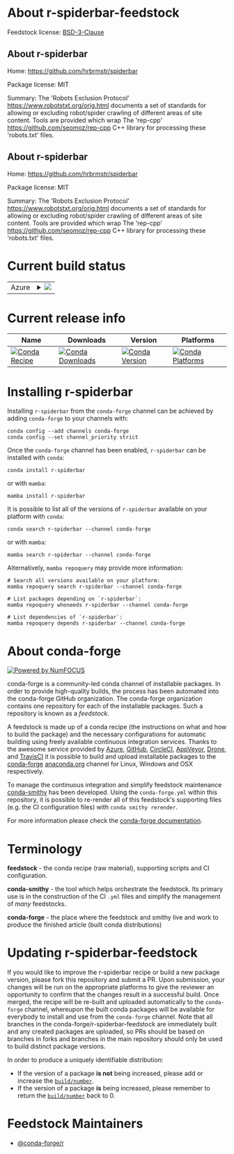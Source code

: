 About r-spiderbar-feedstock
===========================

Feedstock license: [BSD-3-Clause](https://github.com/conda-forge/r-spiderbar-feedstock/blob/main/LICENSE.txt)


About r-spiderbar
-----------------

Home: https://github.com/hrbrmstr/spiderbar

Package license: MIT

Summary: The 'Robots Exclusion Protocol' <https://www.robotstxt.org/orig.html> documents a set of standards for allowing or excluding robot/spider crawling of different areas of site content. Tools are provided which wrap The 'rep-cpp' <https://github.com/seomoz/rep-cpp> C++ library for processing these 'robots.txt' files.

About r-spiderbar
-----------------

Home: https://github.com/hrbrmstr/spiderbar

Package license: MIT

Summary: The 'Robots Exclusion Protocol' <https://www.robotstxt.org/orig.html> documents a set of standards for allowing or excluding robot/spider crawling of different areas of site content. Tools are provided which wrap The 'rep-cpp' <https://github.com/seomoz/rep-cpp> C++ library for processing these 'robots.txt' files.

Current build status
====================


<table>
    
  <tr>
    <td>Azure</td>
    <td>
      <details>
        <summary>
          <a href="https://dev.azure.com/conda-forge/feedstock-builds/_build/latest?definitionId=21328&branchName=main">
            <img src="https://dev.azure.com/conda-forge/feedstock-builds/_apis/build/status/r-spiderbar-feedstock?branchName=main">
          </a>
        </summary>
        <table>
          <thead><tr><th>Variant</th><th>Status</th></tr></thead>
          <tbody><tr>
              <td>linux_64_r_base4.2</td>
              <td>
                <a href="https://dev.azure.com/conda-forge/feedstock-builds/_build/latest?definitionId=21328&branchName=main">
                  <img src="https://dev.azure.com/conda-forge/feedstock-builds/_apis/build/status/r-spiderbar-feedstock?branchName=main&jobName=linux&configuration=linux%20linux_64_r_base4.2" alt="variant">
                </a>
              </td>
            </tr><tr>
              <td>linux_64_r_base4.3</td>
              <td>
                <a href="https://dev.azure.com/conda-forge/feedstock-builds/_build/latest?definitionId=21328&branchName=main">
                  <img src="https://dev.azure.com/conda-forge/feedstock-builds/_apis/build/status/r-spiderbar-feedstock?branchName=main&jobName=linux&configuration=linux%20linux_64_r_base4.3" alt="variant">
                </a>
              </td>
            </tr><tr>
              <td>osx_64_r_base4.2</td>
              <td>
                <a href="https://dev.azure.com/conda-forge/feedstock-builds/_build/latest?definitionId=21328&branchName=main">
                  <img src="https://dev.azure.com/conda-forge/feedstock-builds/_apis/build/status/r-spiderbar-feedstock?branchName=main&jobName=osx&configuration=osx%20osx_64_r_base4.2" alt="variant">
                </a>
              </td>
            </tr><tr>
              <td>osx_64_r_base4.3</td>
              <td>
                <a href="https://dev.azure.com/conda-forge/feedstock-builds/_build/latest?definitionId=21328&branchName=main">
                  <img src="https://dev.azure.com/conda-forge/feedstock-builds/_apis/build/status/r-spiderbar-feedstock?branchName=main&jobName=osx&configuration=osx%20osx_64_r_base4.3" alt="variant">
                </a>
              </td>
            </tr>
          </tbody>
        </table>
      </details>
    </td>
  </tr>
</table>

Current release info
====================

| Name | Downloads | Version | Platforms |
| --- | --- | --- | --- |
| [![Conda Recipe](https://img.shields.io/badge/recipe-r--spiderbar-green.svg)](https://anaconda.org/conda-forge/r-spiderbar) | [![Conda Downloads](https://img.shields.io/conda/dn/conda-forge/r-spiderbar.svg)](https://anaconda.org/conda-forge/r-spiderbar) | [![Conda Version](https://img.shields.io/conda/vn/conda-forge/r-spiderbar.svg)](https://anaconda.org/conda-forge/r-spiderbar) | [![Conda Platforms](https://img.shields.io/conda/pn/conda-forge/r-spiderbar.svg)](https://anaconda.org/conda-forge/r-spiderbar) |

Installing r-spiderbar
======================

Installing `r-spiderbar` from the `conda-forge` channel can be achieved by adding `conda-forge` to your channels with:

```
conda config --add channels conda-forge
conda config --set channel_priority strict
```

Once the `conda-forge` channel has been enabled, `r-spiderbar` can be installed with `conda`:

```
conda install r-spiderbar
```

or with `mamba`:

```
mamba install r-spiderbar
```

It is possible to list all of the versions of `r-spiderbar` available on your platform with `conda`:

```
conda search r-spiderbar --channel conda-forge
```

or with `mamba`:

```
mamba search r-spiderbar --channel conda-forge
```

Alternatively, `mamba repoquery` may provide more information:

```
# Search all versions available on your platform:
mamba repoquery search r-spiderbar --channel conda-forge

# List packages depending on `r-spiderbar`:
mamba repoquery whoneeds r-spiderbar --channel conda-forge

# List dependencies of `r-spiderbar`:
mamba repoquery depends r-spiderbar --channel conda-forge
```


About conda-forge
=================

[![Powered by
NumFOCUS](https://img.shields.io/badge/powered%20by-NumFOCUS-orange.svg?style=flat&colorA=E1523D&colorB=007D8A)](https://numfocus.org)

conda-forge is a community-led conda channel of installable packages.
In order to provide high-quality builds, the process has been automated into the
conda-forge GitHub organization. The conda-forge organization contains one repository
for each of the installable packages. Such a repository is known as a *feedstock*.

A feedstock is made up of a conda recipe (the instructions on what and how to build
the package) and the necessary configurations for automatic building using freely
available continuous integration services. Thanks to the awesome service provided by
[Azure](https://azure.microsoft.com/en-us/services/devops/), [GitHub](https://github.com/),
[CircleCI](https://circleci.com/), [AppVeyor](https://www.appveyor.com/),
[Drone](https://cloud.drone.io/welcome), and [TravisCI](https://travis-ci.com/)
it is possible to build and upload installable packages to the
[conda-forge](https://anaconda.org/conda-forge) [anaconda.org](https://anaconda.org/)
channel for Linux, Windows and OSX respectively.

To manage the continuous integration and simplify feedstock maintenance
[conda-smithy](https://github.com/conda-forge/conda-smithy) has been developed.
Using the ``conda-forge.yml`` within this repository, it is possible to re-render all of
this feedstock's supporting files (e.g. the CI configuration files) with ``conda smithy rerender``.

For more information please check the [conda-forge documentation](https://conda-forge.org/docs/).

Terminology
===========

**feedstock** - the conda recipe (raw material), supporting scripts and CI configuration.

**conda-smithy** - the tool which helps orchestrate the feedstock.
                   Its primary use is in the construction of the CI ``.yml`` files
                   and simplify the management of *many* feedstocks.

**conda-forge** - the place where the feedstock and smithy live and work to
                  produce the finished article (built conda distributions)


Updating r-spiderbar-feedstock
==============================

If you would like to improve the r-spiderbar recipe or build a new
package version, please fork this repository and submit a PR. Upon submission,
your changes will be run on the appropriate platforms to give the reviewer an
opportunity to confirm that the changes result in a successful build. Once
merged, the recipe will be re-built and uploaded automatically to the
`conda-forge` channel, whereupon the built conda packages will be available for
everybody to install and use from the `conda-forge` channel.
Note that all branches in the conda-forge/r-spiderbar-feedstock are
immediately built and any created packages are uploaded, so PRs should be based
on branches in forks and branches in the main repository should only be used to
build distinct package versions.

In order to produce a uniquely identifiable distribution:
 * If the version of a package **is not** being increased, please add or increase
   the [``build/number``](https://docs.conda.io/projects/conda-build/en/latest/resources/define-metadata.html#build-number-and-string).
 * If the version of a package **is** being increased, please remember to return
   the [``build/number``](https://docs.conda.io/projects/conda-build/en/latest/resources/define-metadata.html#build-number-and-string)
   back to 0.

Feedstock Maintainers
=====================

* [@conda-forge/r](https://github.com/conda-forge/r/)


